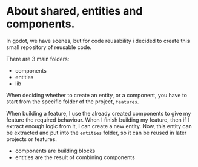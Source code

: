 # About shared, entities and components.


In godot, we have scenes, but for code reusability i decided to create this small repository of reusable code.

There are 3 main folders:

- components
- entities
- lib

When deciding whether to create an entity, or a component, you have to start from the specific
folder of the project, `features`.

When building a feature, I use the already created components to give my feature the required behaviour.
When I finish building my feature, then if I extract enough logic from it, I can create a new entity.
Now, this entity can be extracted and put into the `entities` folder, so it can be reused in later projects or
features.


- components are building blocks
- entities are the result of combining components